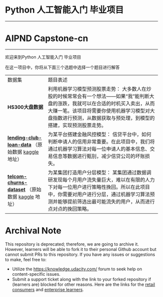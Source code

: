 # Python 人工智能入门 毕业项目
---
# AIPND Capstone-cn
---
欢迎来到Python 人工智能入门 毕业项目

在这一项目中，你将从下面三个选题中选择一个题目进行解答




<table>
    <tr>
        <td>数据集</td><td>题目表述</td>
    </tr>
    <tr>
		<td>
		<strong>HS300大盘数据</strong>
		</td>
		<td>
		利用机器学习模型预测股票走势：
		大多数人在炒股的时候常常会有一个想法——如果“我”能判断大盘的涨跌，我就可以在合适的时机买入卖出，从而大赚一笔。该项目将需要你使用机器学习模型对大盘指数进行预测，从数据获取与预处理，到模型的搭建，实现预测股票走势。
		</td>
    </tr>
    <tr>
		<td>
		<a href="https://s3.cn-north-1.amazonaws.com.cn/static-documents/nd101/AIPND/lending-club-loan-data.zip" rel="nofollow"><strong>lending-club-loan-data</strong></a>
		（原始数据
		<a href="https://www.kaggle.com/wendykan/lending-club-loan-data" rel="nofollow">kaggle</a>
		地址）
		</td>
		<td>
		为某平台搭建金融风控模型：
		信贷平台中，如何判断申请人的信用非常重要。在此项目中，我们将通过机器学习算法对每一位申请人的基本信息、交易信息等数据进行甄别，减少信贷公司的坏账损失。
		</td>
    </tr>
    <tr>
		<td><a href="https://static-documents.s3.cn-north-1.amazonaws.com.cn/telco-customer-churn.zip" rel="nofollow"><strong>telcom-churns-dataset</strong></a>
		（原始数据
		<a href="https://www.kaggle.com/blastchar/telco-customer-churn" rel="nofollow">kaggle</a>
		地址）
		</td>
		<td>
		为某集团打造用户分层模型：
		某集团通过数据调研发现每个月用户流失量巨大，难以在有限的人力下对每一位用户进行策略性挽回。所以在此项目中，你需要对用户进行分层，通过机器学习算法预测并能够提前筛选出最可能流失的用户，从而进行点对点的挽回策略。
		</td>
    </tr>
</table>

 # Archival Note 
 This repository is deprecated; therefore, we are going to archive it. However, learners will be able to fork it to their personal Github account but cannot submit PRs to this repository. If you have any issues or suggestions to make, feel free to: 
- Utilize the https://knowledge.udacity.com/ forum to seek help on content-specific issues. 
- Submit a support ticket along with the link to your forked repository if (learners are) blocked for other reasons. Here are the links for the [retail consumers](https://udacity.zendesk.com/hc/en-us/requests/new) and [enterprise learners](https://udacityenterprise.zendesk.com/hc/en-us/requests/new?ticket_form_id=360000279131).